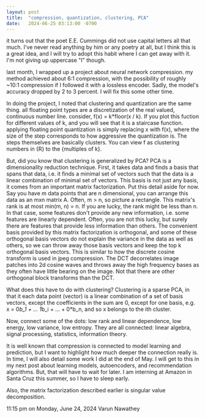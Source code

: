 ```yaml
---
layout: post
title:  "compression, quantization, clustering, PCA"
date:   2024-06-25 03:13:00 -0700
---
```


it turns out that the poet E.E. Cummings did not use capital letters all that much. I've never read anything by him or any poetry at all, but I think this is a great idea, and I will try to adopt this habit where I can get away with it. I'm not giving up uppercase "I" though.

last month, I wrapped up a project about neural network compression. my method achieved about 6:1 compression, with the possibility of roughly ~10:1 compression if I followed it with a lossless encoder. Sadly, the model's accuracy dropped by 2 to 3 percent. I will fix this some other time.

In doing the project, I noted that clustering and quantization are the same thing. all floating point types are a discretization of the real valued, continuous number line. consider, f(x) =  k*floor(x / k). If you plot this fuction for different values of k, and you will see that it is a staircase function. applying floating point quantization is simply replacing x with f(x), where the size of the step corresponds to how aggressive the quantization is. The steps themselves are basically clusters. You can view f as clustering numbers in {R} to the {multiples of k}.

But, did you know that clustering is generalized by PCA? PCA is a dimensionality reduction technique. First, it takes data and finds a basis that spans that data, i.e. it finds a minimal set of vectors such that the data is a linear combination of minimal set of vectors. This basis is not just any basis, it comes from an important matrix factorization. Put this detail aside for now. Say you have m data points that are n dimensional, you can arrange this data as an mxn matrix A. Often, m > n, so picture a rectangle. This matrix's rank is at most min(m, n) = n. If you are lucky, the rank might be less than n. In that case, some features don't provide any new information, i.e. some features are linearly dependent. Often, you are not this lucky, but surely there are features that provide less information than others. The convenient basis provided by this matrix factorization is orthogonal, and some of these orthogonal basis vectors do not explain the variance in the data as well as others, so we can throw away those basis vectors and keep the top k orthogonal basis vectors. This is similar to how the discrete cosine transform is used in jpeg compression. The DCT decorrelates image patches into 2d cosine waves and throws away the high frequency bases as they often have little bearing on the image. Not that there are other orthogonal block transforms than the DCT.  

What does this have to do with clustering? Clustering is a sparse PCA, in that it each data point (vector) is a linear combination of a set of basis vectors, except the coefficients in the sum are 0, except for one basis, e.g. x = 0*b_1 + ... 1*b_i + ... + 0*b_n, and so x belongs to the ith cluster.  

Now, connect some of the dots: low rank and linear dependence, low energy, low variance, low entropy. They are all connected: linear algebra, signal processing, statistics, information theory.

It is well known that compression is connected to model learning and prediction, but I want to highlight how much deeper the connection really is. In time, I will also detail some work I did at the end of May.
I will get to this in my next post about learning models, autoencoders, and recommendation algorithms. But, that will have to wait for later. I am interning at Amazon in Santa Cruz this summer, so I have to sleep early.  

Also, the matrix factorization described earlier is singular value decomposition.

11:15 pm on Monday, June 24, 2024
Varun Nawathey
